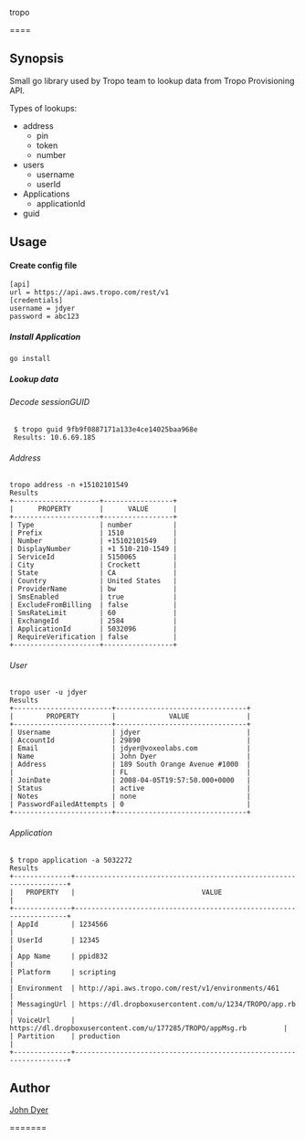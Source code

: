 tropo

====

## Synopsis

Small go library used by Tropo team to lookup data from Tropo Provisioning API.

Types of lookups:

  * address
    * pin
    * token
    * number
  * users
    * username
    * userId
  * Applications
    * applicationId
  * guid

## Usage

#### Create config file

    [api]
    url = https://api.aws.tropo.com/rest/v1
    [credentials]
    username = jdyer
    password = abc123

##### Install Application

    go install



##### Lookup data

###### Decode sessionGUID

     $ tropo guid 9fb9f0887171a133e4ce14025baa968e
     Results: 10.6.69.185

###### Address

    tropo address -n +15102101549
    Results
    +---------------------+-----------------+
    |      PROPERTY       |      VALUE      |
    +---------------------+-----------------+
    | Type                | number          |
    | Prefix              | 1510            |
    | Number              | +15102101549    |
    | DisplayNumber       | +1 510-210-1549 |
    | ServiceId           | 5150065         |
    | City                | Crockett        |
    | State               | CA              |
    | Country             | United States   |
    | ProviderName        | bw              |
    | SmsEnabled          | true            |
    | ExcludeFromBilling  | false           |
    | SmsRateLimit        | 60              |
    | ExchangeId          | 2584            |
    | ApplicationId       | 5032096         |
    | RequireVerification | false           |
    +---------------------+-----------------+

###### User

    tropo user -u jdyer
    Results
    +------------------------+--------------------------------+
    |        PROPERTY        |             VALUE              |
    +------------------------+--------------------------------+
    | Username               | jdyer                          |
    | AccountId              | 29890                          |
    | Email                  | jdyer@voxeolabs.com            |
    | Name                   | John Dyer                      |
    | Address                | 189 South Orange Avenue #1000  |
    |                        | FL                             |
    | JoinDate               | 2008-04-05T19:57:50.000+0000   |
    | Status                 | active                         |
    | Notes                  | none                           |
    | PasswordFailedAttempts | 0                              |
    +------------------------+--------------------------------+

###### Application

    $ tropo application -a 5032272
    Results
    +--------------+--------------------------------------------------------------------+
    |   PROPERTY   |                               VALUE                                |
    +--------------+--------------------------------------------------------------------+
    | AppId        | 1234566                                                            |
    | UserId       | 12345                                                              |
    | App Name     | ppid832                                                            |
    | Platform     | scripting                                                          |
    | Environment  | http://api.aws.tropo.com/rest/v1/environments/461                  |
    | MessagingUrl | https://dl.dropboxusercontent.com/u/1234/TROPO/app.rb              |
    | VoiceUrl     | https://dl.dropboxusercontent.com/u/177285/TROPO/appMsg.rb         |
    | Partition    | production                                                         |
    +--------------+--------------------------------------------------------------------+

## Author

[John Dyer]()

=======
